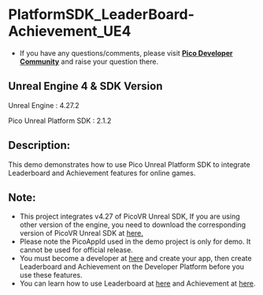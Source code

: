 # PlatformSDK_LeaderBoard-Achievement_UE4
- If you have any questions/comments, please visit [**Pico Developer Community**](https://developer-global.pico-interactive.com/community) and raise your question there.

## Unreal Engine 4 & SDK Version
Unreal Engine : 4.27.2

Pico Unreal Platform SDK : 2.1.2


## Description:
This demo demonstrates how to use Pico Unreal Platform SDK to integrate Leaderboard and Achievement features for online games.

## Note:
- This project integrates v4.27 of PicoVR Unreal SDK, If you are using other version of the engine, you need to download the corresponding version of PicoVR Unreal SDK at [here.](https://developer.pico-interactive.com/sdk/index?id=5)
- Please note the PicoAppId used in the demo project is only for demo. It cannot be used for official release.
- You must become a developer at [here](https://developer-global.pico-interactive.com/) and create your app, then create Leaderboard and Achievement on the Developer Platform before you use these features.
- You can learn how to use Leaderboard at [here](https://developer-cn.pico-interactive.com/docs/unreal/en/13156/leaderboard/#feature-descriptions) and Achievement at [here](https://developer-cn.pico-interactive.com/docs/unreal/en/13156/ue5_achievements/#feature-descriptions).
